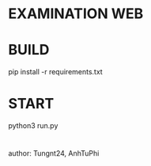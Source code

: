 # EXAMINATION WEB

# BUILD
pip install -r requirements.txt

# START
python3 run.py

# 
author: Tungnt24, AnhTuPhi
